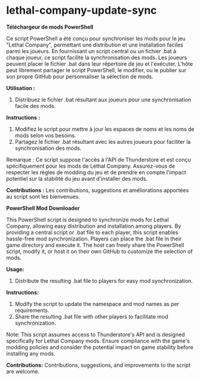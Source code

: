 # lethal-company-update-sync

**Téléchargeur de mods PowerShell**

Ce script PowerShell a été conçu pour synchroniser les mods pour le jeu "Lethal Company", permettant une distribution et une installation faciles parmi les joueurs. En fournissant un script central ou un fichier .bat à chaque joueur, ce script facilite la synchronisation des mods. Les joueurs peuvent placer le fichier .bat dans leur répertoire de jeu et l'exécuter. L'hôte peut librement partager le script PowerShell, le modifier, ou le publier sur son propre GitHub pour personnaliser la sélection de mods.

**Utilisation :**
1. Distribuez le fichier .bat résultant aux joueurs pour une synchronisation facile des mods.

**Instructions :**
1. Modifiez le script pour mettre à jour les espaces de noms et les noms de mods selon vos besoins.
2. Partagez le fichier .bat résultant avec les autres joueurs pour faciliter la synchronisation des mods.

Remarque : Ce script suppose l'accès à l'API de Thunderstore et est conçu spécifiquement pour les mods de Lethal Company. Assurez-vous de respecter les règles de modding du jeu et de prendre en compte l'impact potentiel sur la stabilité du jeu avant d'installer des mods.

**Contributions :**
Les contributions, suggestions et améliorations apportées au script sont les bienvenues.

**PowerShell Mod Downloader**

This PowerShell script is designed to synchronize mods for Lethal Company, allowing easy distribution and installation among players. By providing a central script or .bat file to each player, this script enables hassle-free mod synchronization. Players can place the .bat file in their game directory and execute it. The host can freely share the PowerShell script, modify it, or host it on their own GitHub to customize the selection of mods.

**Usage:**
1. Distribute the resulting .bat file to players for easy mod synchronization.

**Instructions:**
1. Modify the script to update the namespace and mod names as per requirements.
2. Share the resulting .bat file with other players to facilitate mod synchronization.

Note: This script assumes access to Thunderstore's API and is designed specifically for Lethal Company mods. Ensure compliance with the game's modding policies and consider the potential impact on game stability before installing any mods.

**Contributions:**
Contributions, suggestions, and improvements to the script are welcome.
